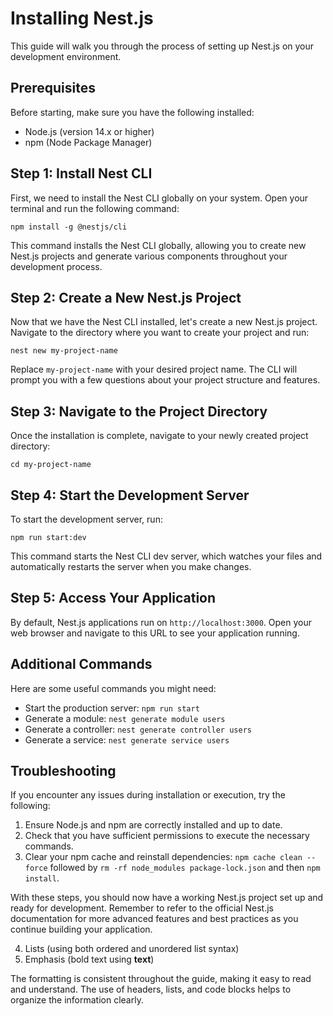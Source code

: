 # Installing Nest.js

This guide will walk you through the process of setting up Nest.js on your development environment.

## Prerequisites

Before starting, make sure you have the following installed:

- Node.js (version 14.x or higher)
- npm (Node Package Manager)

## Step 1: Install Nest CLI

First, we need to install the Nest CLI globally on your system. Open your terminal and run the following command:

`npm install -g @nestjs/cli`

This command installs the Nest CLI globally, allowing you to create new Nest.js projects and generate various components throughout your development process.

## Step 2: Create a New Nest.js Project

Now that we have the Nest CLI installed, let's create a new Nest.js project. Navigate to the directory where you want to create your project and run:

`nest new my-project-name`

Replace `my-project-name` with your desired project name. The CLI will prompt you with a few questions about your project structure and features.

## Step 3: Navigate to the Project Directory

Once the installation is complete, navigate to your newly created project directory:

`cd my-project-name`

## Step 4: Start the Development Server

To start the development server, run:

`npm run start:dev`

This command starts the Nest CLI dev server, which watches your files and automatically restarts the server when you make changes.

## Step 5: Access Your Application

By default, Nest.js applications run on `http://localhost:3000`. Open your web browser and navigate to this URL to see your application running.

## Additional Commands

Here are some useful commands you might need:

- Start the production server: `npm run start`
- Generate a module: `nest generate module users`
- Generate a controller: `nest generate controller users`
- Generate a service: `nest generate service users`

## Troubleshooting

If you encounter any issues during installation or execution, try the following:

1. Ensure Node.js and npm are correctly installed and up to date.
2. Check that you have sufficient permissions to execute the necessary commands.
3. Clear your npm cache and reinstall dependencies: `npm cache clean --force` followed by `rm -rf node_modules package-lock.json` and then `npm install`.

With these steps, you should now have a working Nest.js project set up and ready for development. Remember to refer to the official Nest.js documentation for more advanced features and best practices as you continue building your application.

4. Lists (using both ordered and unordered list syntax)
5. Emphasis (bold text using **text**)

The formatting is consistent throughout the guide, making it easy to read and understand. The use of headers, lists, and code blocks helps to organize the information clearly.

